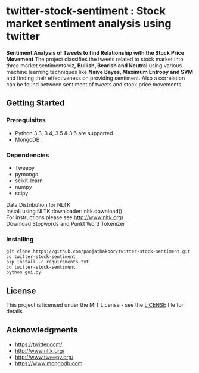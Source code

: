 # twitter-stock-sentiment : Stock market sentiment analysis using twitter

**Sentiment Analysis of Tweets to find Relationship with the Stock Price Movement**
The project classifies the tweets related to stock market into three market
sentiments viz, **Bullish, Bearish and Neutral** using various machine learning techniques like **Naive
Bayes, Maximum Entropy and SVM** and finding their effectiveness on providing sentiment. Also a
correlation can be found between sentiment of tweets and stock price movements.

## Getting Started


### Prerequisites

* Python 3.3, 3.4, 3.5 & 3.6 are supported.
* MongoDB

### Dependencies

* Tweepy
* pymongo
* scikit-learn
* numpy
* scipy

Data Distribution for NLTK<br />
Install using NLTK downloader: nltk.download()<br />
For instructions please see http://www.nltk.org/<br />
Download Stopwords and Punkt Word Tokenizer

### Installing

    git clone https://github.com/poojathakoor/twitter-stock-sentiment.git
    cd twitter-stock-sentiment
    pip install -r requirements.txt
    cd twitter-stock-sentiment
    python gui.py

## License

This project is licensed under the MIT License - see the [LICENSE](LICENSE) file for details

## Acknowledgments

* https://twitter.com/
* http://www.nltk.org/
* http://www.tweepy.org/
* https://www.mongodb.com
